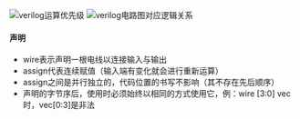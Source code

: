 ![verilog运算优先级](../预学习/verilog运算优先级.png)
![verilog电路图对应逻辑关系](../预学习/verilog电路图对应逻辑运算.png)

#### 声明
- wire表示声明一根电线以连接输入与输出
- assign代表连续赋值（输入端有变化就会进行重新运算）
- assign之间是并行独立的，代码位置的书写不影响（其不存在先后顺序）
- 声明的字节序后，使用时必须始终以相同的方式使用它，例：wire [3:0] vec时，vec[0:3]是非法